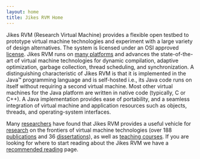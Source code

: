 ```yaml
---
layout: home 
title: Jikes RVM Home
---
```


Jikes RVM (Research Virtual Machine) provides a flexible open testbed
to prototype virtual machine technologies and experiment with a large
variety of design alternatives. The system is licensed under an OSI
approved [license](/License). Jikes RVM runs on [many
platforms](/SupportedPlatforms) and advances the state-of-the-art
of virtual machine technologies for dynamic compilation, adaptive
optimization, garbage collection, thread scheduling, and
synchronization. A distinguishing characteristic of Jikes RVM is that
it is implemented in the Java™ programming language and is self-hosted
i.e., its Java code runs on itself without requiring a second virtual
machine. Most other virtual machines for the Java platform are written
in native code (typically, C or C++). A Java implementation provides
ease of portability, and a seamless integration of virtual machine and
application resources such as objects, threads, and operating-system
interfaces.

Many
[researchers](/CurrentUsers/) have
found that Jikes RVM provides a useful vehicle for
[research](/Resources/) on
the frontiers of virtual machine technologies (over 188
[publications](/Resources/Publications/) and
36
[dissertations](/Resources/Dissertations/)),
as well as [teaching
courses](/Resources/Courses). If
you are looking for where to start reading about the Jikes RVM we have
a [recommended reading](/RecommendedReading/) page.

